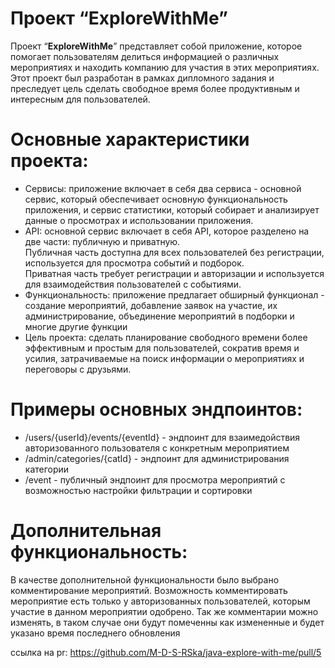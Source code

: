# Проект “ExploreWithMe”

Проект “**ExploreWithMe**” представляет собой приложение, которое помогает пользователям делиться информацией о
различных мероприятиях и находить компанию для участия в этих мероприятиях. Этот проект был разработан в рамках
дипломного задания и преследует цель сделать свободное время более продуктивным и интересным для пользователей.

# Основные характеристики проекта:

- Сервисы: приложение включает в себя два сервиса - основной сервис, который обеспечивает основную функциональность
  приложения, и сервис статистики, который собирает и анализирует данные о просмотрах и использовании приложения.
- API: основной сервис включает в себя API, которое разделено на две части: публичную и приватную.  
  Публичная часть
  доступна для всех пользователей без регистрации, используется для просмотра событий и подборок.  
  Приватная часть требует регистрации и авторизации и используется для взаимодействия пользователей
  с событиями.
- Функциональность: приложение предлагает обширный функционал - создание мероприятий, добавление заявок на участие,
  их администрирование, объединение мероприятий в подборки и многие другие функции
- Цель проекта: сделать планирование свободного времени более эффективным и простым для пользователей, сократив время и
  усилия, затрачиваемые на поиск информации о мероприятиях и переговоры с друзьями.

# Примеры основных эндпоинтов:

- /users/{userId}/events/{eventId} - эндпоинт для взаимедойствия авторизованного пользователя с конкретным мероприятием
- /admin/categories/{catId} - эндпоинт для администрирования категории
- /event - публичный эндпоинт для просмотра мероприятий с возможностью настройки фильтрации и сортировки

# Дополнительная функциональность:

В качестве дополнительной функциональности было выбрано комментирование мероприятий.
Возможность комментировать мероприятие есть только у авторизованных пользователей,
которым участие в данном мероприятии одобрено. Так же комментарии можно изменять, в таком случае они будут помеченны
как измененные и будет указано время последнего обновления

ссылка на pr: 
https://github.com/M-D-S-RSka/java-explore-with-me/pull/5
